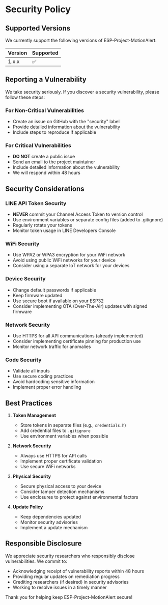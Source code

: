 # Security Policy

## Supported Versions

We currently support the following versions of ESP-Project-MotionAlert:

| Version | Supported          |
| ------- | ------------------ |
| 1.x.x   | :white_check_mark: |

## Reporting a Vulnerability

We take security seriously. If you discover a security vulnerability, please follow these steps:

### For Non-Critical Vulnerabilities
- Create an issue on GitHub with the "security" label
- Provide detailed information about the vulnerability
- Include steps to reproduce if applicable

### For Critical Vulnerabilities
- **DO NOT** create a public issue
- Send an email to the project maintainer
- Include detailed information about the vulnerability
- We will respond within 48 hours

## Security Considerations

### LINE API Token Security
- **NEVER** commit your Channel Access Token to version control
- Use environment variables or separate config files (added to .gitignore)
- Regularly rotate your tokens
- Monitor token usage in LINE Developers Console

### WiFi Security
- Use WPA2 or WPA3 encryption for your WiFi network
- Avoid using public WiFi networks for your device
- Consider using a separate IoT network for your devices

### Device Security
- Change default passwords if applicable
- Keep firmware updated
- Use secure boot if available on your ESP32
- Consider implementing OTA (Over-The-Air) updates with signed firmware

### Network Security
- Use HTTPS for all API communications (already implemented)
- Consider implementing certificate pinning for production use
- Monitor network traffic for anomalies

### Code Security
- Validate all inputs
- Use secure coding practices
- Avoid hardcoding sensitive information
- Implement proper error handling

## Best Practices

1. **Token Management**
   - Store tokens in separate files (e.g., `credentials.h`)
   - Add credential files to `.gitignore`
   - Use environment variables when possible

2. **Network Security**
   - Always use HTTPS for API calls
   - Implement proper certificate validation
   - Use secure WiFi networks

3. **Physical Security**
   - Secure physical access to your device
   - Consider tamper detection mechanisms
   - Use enclosures to protect against environmental factors

4. **Update Policy**
   - Keep dependencies updated
   - Monitor security advisories
   - Implement a update mechanism

## Responsible Disclosure

We appreciate security researchers who responsibly disclose vulnerabilities. We commit to:

- Acknowledging receipt of vulnerability reports within 48 hours
- Providing regular updates on remediation progress
- Crediting researchers (if desired) in security advisories
- Working to resolve issues in a timely manner

Thank you for helping keep ESP-Project-MotionAlert secure!
